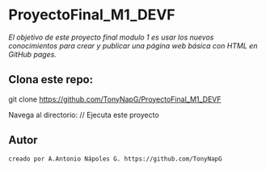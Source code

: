 # ProyectoFinal_M1_DEVF
*El objetivo de este proyecto final modulo 1 es usar los nuevos conocimientos para crear y publicar una página web básica con HTML en GitHub pages.*

## Clona este repo: 
git clone https://github.com/TonyNapG/ProyectoFinal_M1_DEVF

Navega al directorio: //
Ejecuta este proyecto

## Autor
    creado por A.Antonio Nápoles G. https://github.com/TonyNapG
